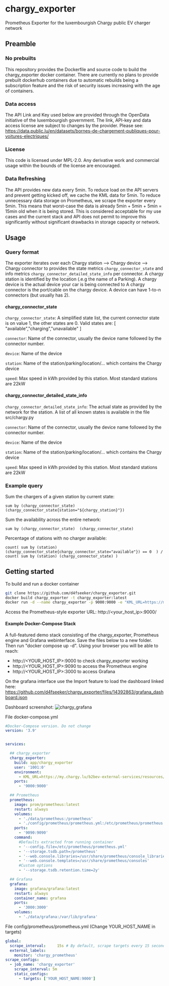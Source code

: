 # chargy_exporter
Prometheus Exporter for the luxembourgish Chargy public EV charger network


## Preamble

### No prebuilts
This repository provides the Dockerfile and source code to build the chargy_exporter docker container.
There are currently no plans to provide prebuilt dockerhub containers due to automatic rebuilds being a subscription feature and the risk of security issues increasing with the age of containers.

### Data access
The API Link and Key used below are provided through the OpenData initiative of the luxembourgish government. The link, API-key and data access license are subject to changes by the provider.
Please see: https://data.public.lu/en/datasets/bornes-de-chargement-publiques-pour-voitures-electriques/

### License
This code is licensed under MPL-2.0. Any derivative work and commercial usage within the bounds of the license are encouraged.

### Data Refreshing
The API provides new data every 5min. 
To reduce load on the API servers and prevent getting kicked off, we cache the KML data for 5min.
To reduce unnecessary data storage on Prometheus, we scrape the exporter every 5min.
This means that worst-case the data is already 5min + 5min + 5min  = 15min old when it is being stored. This is considered acceptable for my use cases and the current stack and API does not permit to improve this significantly without significant drawbacks in storage capacity or network.

## Usage

### Query format
The exporter iterates over each Chargy station --> Chargy device --> Chargy connector to provides the state metrics `chargy_connector_state` and info metrics `chargy_connector_detailed_state_info` per connector.
A chargy station is identified by the location (.e.g the name of a Parking).
A chargy device is the actual device your car is being connected to
A chargy connector is the port/cable on the chargy device. A device can have 1-to-n connectors (but usually has 2).

#### chargy_connector_state

 
`chargy_connector_state`:  A simplified state list, the current connector state is on value 1, the other states are 0. Valid states are: [ "available","charging","unavailable" ]

`connector`: Name of the connector, usually the device name followed by the connector number.

`device`: Name of the device

`station`: Name of the station/parking/location/... which contains the Chargy device

`speed`: Max speed in kWh provided by this station. Most standard stations are 22kW


#### chargy_connector_detailed_state_info

`chargy_connector_detailed_state_info`:  The actual state as provided by the network for the station. A list of all known states is available in the file src/chargy.py

`connector`: Name of the connector, usually the device name followed by the connector number.

`device`: Name of the device

`station`: Name of the station/parking/location/... which contains the Chargy device

`speed`: Max speed in kWh provided by this station. Most standard stations are 22kW

### Example query

Sum the chargers of a given station by current state:
```PromQL
sum by (chargy_connector_state)  (chargy_connector_state{station="${chargy_station}"})
```

Sum the availability across the entire network:
```
sum by (chargy_connector_state)  (chargy_connector_state)
```

Percentage of stations with no charger available:
```
count( sum by (station) (chargy_connector_state{chargy_connector_state="available"}) == 0  ) / count( sum by (station) (chargy_connector_state) )
```

## Getting started

To build and run a docker container
```bash
git clone https://github.com/d4fseeker/chargy_exporter.git
docker build chargy_exporter -t chargy_exporter:latest
docker run -d --name chargy_exporter -p 9000:9000 -e "KML_URL=https://my.chargy.lu/b2bev-external-services/resources/kml?API-KEY=486ac6e4-93b8-4369-9c6a-28f7c4e1a81f" chargy_exporter:latest
```

Access the Prometheus-style exporter URL:
http://<your_host_ip>:9000/

#### Example Docker-Compose Stack
A full-featured demo stack consisting of the chargy_exporter, Prometheus engine and Grafana webinterface.
Save the files below to a new folder. Then run "docker compose up -d".
Using your browser you will be able to reach:
- http://<YOUR_HOST_IP>:9000 to check chargy_exporter working
- http://<YOUR_HOST_IP>:9090 to access the Prometheus engine
- http://<YOUR_HOST_IP>:3000 to access Grafana

On the grafana interface use the Import feature to load the dashboard linked here:
https://github.com/d4fseeker/chargy_exporter/files/14392863/grafana_dashboard.json

Dashboard screenshot:
![chargy_grafana](https://github.com/d4fseeker/chargy_exporter/assets/287879/3478c4a2-15fe-407f-8c7e-4c04ef4085f9)

File docker-compose.yml
```YAML
#Docker-Compose version. Do not change
version: '3.9'


services:

  ## chargy_exporter
  chargy_exporter:
    build: app/chargy_exporter
    user: '1001:0'
    environment:
      - KML_URL=https://my.chargy.lu/b2bev-external-services/resources/kml?API-KEY=486ac6e4-93b8-4369-9c6a-28f7c4e1a81f
    ports:
      - '9000:9000'

  ## Prometheus
  prometheus:
    image: prom/prometheus:latest
    restart: always
    volumes:
      - './data/prometheus:/prometheus'
      - './config/prometheus/prometheus.yml:/etc/prometheus/prometheus.yml'
    ports:
      - '9090:9090'
    command:
      #Defaults extracted from running container
      - '--config.file=/etc/prometheus/prometheus.yml'
      - '--storage.tsdb.path=/prometheus'
      - '--web.console.libraries=/usr/share/prometheus/console_libraries'
      - '--web.console.templates=/usr/share/prometheus/consoles'
      #Custom options
      - '--storage.tsdb.retention.time=2y'

  ## Grafana
  grafana:
    image: grafana/grafana:latest
    restart: always
    container_name: grafana
    ports:
      - '3000:3000'
    volumes:
      - './data/grafana:/var/lib/grafana'
```

File config/prometheus/prometheus.yml  (Change YOUR_HOST_NAME in targets)
```YAML
global:
  scrape_interval:     15s # By default, scrape targets every 15 seconds.
  external_labels:
    monitor: 'chargy_prometheus'
scrape_configs:
  - job_name: 'chargy_exporter'
    scrape_interval: 5m
    static_configs:
      - targets: ['YOUR_HOST_NAME:9000']
```
